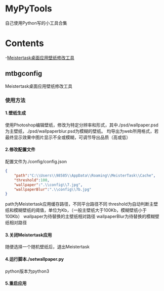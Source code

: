 # MyPyTools
自己使用Python写的小工具合集

# Contents
-[Meistertask桌面应用壁纸修改工具](##mtbgconfig)
## mtbgconfig
Meistertask桌面应用壁纸修改工具
### 使用方法
#### 1.壁纸生成
使用Photoshop编辑壁纸，修改为特定分辨率和形式，其中./psd/wallpaper.psd为主壁纸，./psd/wallpaperblur.psd为模糊的壁纸。
均导出为web所用格式，若最终显示效果中图片显示不全或模糊，可调节导出品质（高或低）
#### 2.修改配置文件
配置文件为./config/config.json
```json
{
    "path":"C:\\Users\\98585\\AppData\\Roaming\\MeisterTask\\Cache",
    "threshold":100,
    "wallpaper":".\\config\\7.jpg",
    "wallpaperBlur":".\\config\\7b.jpg"
}
```
path为Meistertask应用缓存路径，不同平台路径不同
threshold为自动判断主壁纸和模糊壁纸的阈值，单位为Kb，（一般主壁纸大于100Kb，模糊壁纸小于100Kb）
wallpaper为待替换的主壁纸相对路径
wallpaperBlur为待替换的模糊壁纸相对路径
#### 3.关闭Meistertask应用
随便选择一个随机壁纸后，退出Meistertask
#### 4.运行脚本./setwallpaper.py
python版本为python3
#### 5.重启应用
